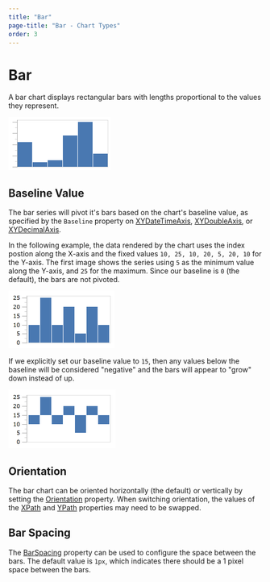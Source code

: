```yaml
---
title: "Bar"
page-title: "Bar - Chart Types"
order: 3
---
```

# Bar

A bar chart displays rectangular bars with lengths proportional to the values they represent.

![Screenshot](../images/chart-types-bar1.png)

## Baseline Value

The bar series will pivot it's bars based on the chart's baseline value, as specified by the `Baseline` property on [XYDateTimeAxis](xref:ActiproSoftware.Windows.Controls.Charts.XYDateTimeAxis), [XYDoubleAxis](xref:ActiproSoftware.Windows.Controls.Charts.XYDoubleAxis), or [XYDecimalAxis](xref:ActiproSoftware.Windows.Controls.Charts.XYDecimalAxis).

In the following example, the data rendered by the chart uses the index postion along the X-axis and the fixed values `10, 25, 10, 20, 5, 20, 10` for the Y-axis.  The first image shows the series using `5` as the minimum value along the Y-axis, and `25` for the maximum.  Since our baseline is `0` (the default), the bars are not pivoted.

![Screenshot](../images/chart-types-bar2.png)

If we explicitly set our baseline value to `15`, then any values below the baseline will be considered "negative" and the bars will appear to "grow" down instead of up.

![Screenshot](../images/chart-types-bar3.png)

## Orientation

The bar chart can be oriented horizontally (the default) or vertically by setting the [Orientation](xref:ActiproSoftware.Windows.Controls.Charts.Primitives.BarSeriesBase.Orientation) property.  When switching orientation, the values of the [XPath](xref:ActiproSoftware.Windows.Controls.Charts.Primitives.XYSeriesBase.XPath) and [YPath](xref:ActiproSoftware.Windows.Controls.Charts.Primitives.XYSeriesBase.YPath) properties may need to be swapped.

## Bar Spacing

The [BarSpacing](xref:ActiproSoftware.Windows.Controls.Charts.Primitives.XYAxisBase.BarSpacing) property can be used to configure the space between the bars. The default value is `1px`, which indicates there should be a 1 pixel space between the bars.
